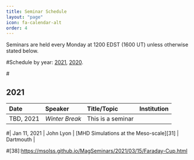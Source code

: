 ```yaml
---
title: Seminar Schedule
layout: "page"
icon: fa-calendar-alt
order: 4
---
```


Seminars are held every Monday at 1200 EDST (1600 UT) unless otherwise stated below.

#Schedule by year: <a href="#2021">2021</a>, <a href="#2020">2020</a>. 

#<h2><a id="2021">2021</a></h2>


| Date |Speaker | Title/Topic | Institution |
|:-----|:-------|:------|:------------|
| TBD, 2021 | *Winter Break* | This is a seminar |


#| Jan 11, 2021 | John Lyon | [MHD Simulations at the Meso-scale][31] | Dartmouth |

#[38]:https://msolss.github.io/MagSeminars/2021/03/15/Faraday-Cup.html
